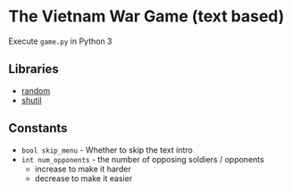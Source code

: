 # The Vietnam War Game (text based)

Execute `game.py` in Python 3

## Libraries
- [random](https://docs.python.org/2/library/random.html)
- [shutil](https://docs.python.org/2/library/shutil.html)

## Constants

- `bool skip_menu` - Whether to skip the text intro
- `int num_opponents` - the number of opposing soldiers / opponents
   - increase to make it harder
   - decrease to make it easier
